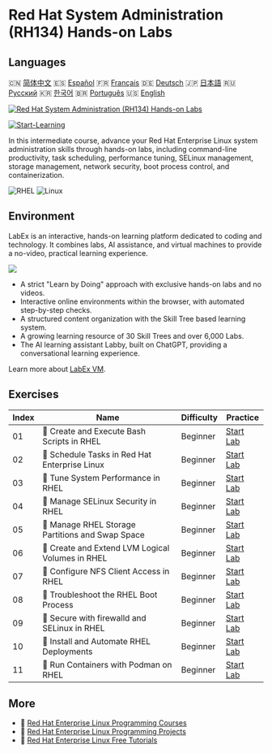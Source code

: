 # Red Hat System Administration (RH134) Hands-on Labs

## Languages

🇨🇳 [简体中文](README_zh.md) 🇪🇸 [Español](README_es.md) 🇫🇷 [Français](README_fr.md) 🇩🇪 [Deutsch](README_de.md) 🇯🇵 [日本語](README_ja.md) 🇷🇺 [Русский](README_ru.md) 🇰🇷 [한국어](README_ko.md) 🇧🇷 [Português](README_pt.md) 🇺🇸 [English](README.md) 

[![Red Hat System Administration (RH134) Hands-on Labs](https://cover-creator.labex.io/red-hat-system-administration-rh134-labs.png)](https://labex.io/courses/red-hat-system-administration-rh134-labs)

[![Start-Learning](https://img.shields.io/badge/Start-Learning-whitesmoke?style=for-the-badge)](https://labex.io/courses/red-hat-system-administration-rh134-labs)

In this intermediate course, advance your Red Hat Enterprise Linux system administration skills through hands-on labs, including command-line productivity, task scheduling, performance tuning, SELinux management, storage management, network security, boot process control, and containerization.

![RHEL](https://img.shields.io/badge/RHEL-whitesmoke?style=for-the-badge&logo=rhel)
![Linux](https://img.shields.io/badge/Linux-whitesmoke?style=for-the-badge&logo=linux)


## Environment

LabEx is an interactive, hands-on learning platform dedicated to coding and technology. It combines labs, AI assistance, and virtual machines to provide a no-video, practical learning experience.

![](https://tutorial-screenshot.getvm.io/images/vm-1725247253.png)

- A strict "Learn by Doing" approach with exclusive hands-on labs and no videos.
- Interactive online environments within the browser, with automated step-by-step checks.
- A structured content organization with the Skill Tree based learning system.
- A growing learning resource of 30 Skill Trees and over 6,000 Labs.
- The AI learning assistant Labby, built on ChatGPT, providing a conversational learning experience.

Learn more about [LabEx VM](https://support.labex.io/using-labex/virtual-machine).

## Exercises

|   Index | Name                                             | Difficulty   | Practice                                                                                                                     |
|---------|--------------------------------------------------|--------------|------------------------------------------------------------------------------------------------------------------------------|
|      01 | 📖 Create and Execute Bash Scripts in RHEL       | Beginner     | <a target='_blank' href='https://labex.io/tutorials/rhel-create-and-execute-bash-scripts-in-rhel-588877'>Start Lab</a>       |
|      02 | 📖 Schedule Tasks in Red Hat Enterprise Linux    | Beginner     | <a target='_blank' href='https://labex.io/tutorials/rhel-schedule-tasks-in-red-hat-enterprise-linux-588897'>Start Lab</a>    |
|      03 | 📖 Tune System Performance in RHEL               | Beginner     | <a target='_blank' href='https://labex.io/labs/rhel-tune-system-performance-in-rhel-588907'>Start Lab</a>                    |
|      04 | 📖 Manage SELinux Security in RHEL               | Beginner     | <a target='_blank' href='https://labex.io/tutorials/rhel-manage-selinux-security-in-rhel-589233'>Start Lab</a>               |
|      05 | 📖 Manage RHEL Storage Partitions and Swap Space | Beginner     | <a target='_blank' href='https://labex.io/tutorials/rhel-manage-rhel-storage-partitions-and-swap-space-589241'>Start Lab</a> |
|      06 | 📖 Create and Extend LVM Logical Volumes in RHEL | Beginner     | <a target='_blank' href='https://labex.io/tutorials/rhel-create-and-extend-lvm-logical-volumes-in-rhel-589245'>Start Lab</a> |
|      07 | 📖 Configure NFS Client Access in RHEL           | Beginner     | <a target='_blank' href='https://labex.io/tutorials/rhel-configure-nfs-client-access-in-rhel-589252'>Start Lab</a>           |
|      08 | 📖 Troubleshoot the RHEL Boot Process            | Beginner     | <a target='_blank' href='https://labex.io/tutorials/rhel-troubleshoot-the-rhel-boot-process-589253'>Start Lab</a>            |
|      09 | 📖 Secure with firewalld and SELinux in RHEL     | Beginner     | <a target='_blank' href='https://labex.io/tutorials/rhel-secure-with-firewalld-and-selinux-in-rhel-589259'>Start Lab</a>     |
|      10 | 📖 Install and Automate RHEL Deployments         | Beginner     | <a target='_blank' href='https://labex.io/tutorials/rhel-install-and-automate-rhel-deployments-589257'>Start Lab</a>         |
|      11 | 📖 Run Containers with Podman on RHEL            | Beginner     | <a target='_blank' href='https://labex.io/tutorials/rhel-run-containers-with-podman-on-rhel-589256'>Start Lab</a>            |

## More

- 🔗 [Red Hat Enterprise Linux Programming Courses](https://github.com/labex-labs/awesome-programming-courses)
- 🔗 [Red Hat Enterprise Linux Programming Projects](https://github.com/labex-labs/awesome-programming-projects)
- 🔗 [Red Hat Enterprise Linux Free Tutorials](https://github.com/labex-labs/rhel-free-tutorials)

